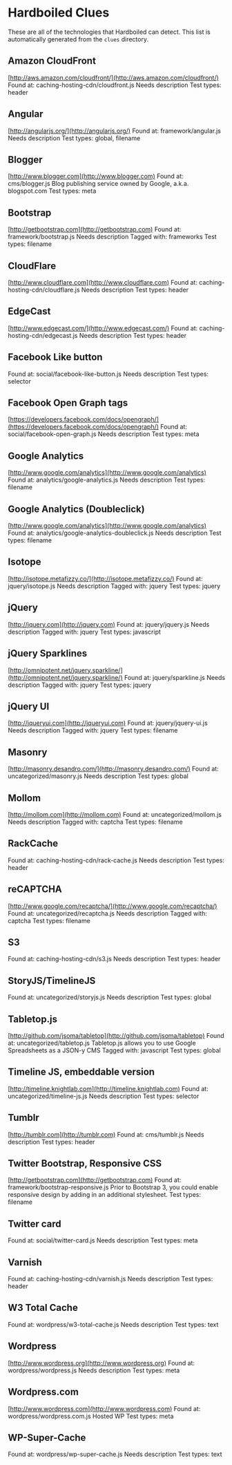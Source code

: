 # Hardboiled Clues
These are all of the technologies that Hardboiled can detect. This list is automatically generated from the `clues` directory.

## Amazon CloudFront
[http://aws.amazon.com/cloudfront/](http://aws.amazon.com/cloudfront/)
Found at: caching-hosting-cdn/cloudfront.js
Needs description
Test types: header

## Angular
[http://angularjs.org/](http://angularjs.org/)
Found at: framework/angular.js
Needs description
Test types: global, filename

## Blogger
[http://www.blogger.com](http://www.blogger.com)
Found at: cms/blogger.js
Blog publishing service owned by Google, a.k.a. blogspot.com
Test types: meta

## Bootstrap
[http://getbootstrap.com](http://getbootstrap.com)
Found at: framework/bootstrap.js
Needs description
Tagged with: frameworks
Test types: filename

## CloudFlare
[http://www.cloudflare.com](http://www.cloudflare.com)
Found at: caching-hosting-cdn/cloudflare.js
Needs description
Test types: header

## EdgeCast
[http://www.edgecast.com/](http://www.edgecast.com/)
Found at: caching-hosting-cdn/edgecast.js
Needs description
Test types: header

## Facebook Like button
Found at: social/facebook-like-button.js
Needs description
Test types: selector

## Facebook Open Graph tags
[https://developers.facebook.com/docs/opengraph/](https://developers.facebook.com/docs/opengraph/)
Found at: social/facebook-open-graph.js
Needs description
Test types: meta

## Google Analytics
[http://www.google.com/analytics](http://www.google.com/analytics)
Found at: analytics/google-analytics.js
Needs description
Test types: filename

## Google Analytics (Doubleclick)
[http://www.google.com/analytics](http://www.google.com/analytics)
Found at: analytics/google-analytics-doubleclick.js
Needs description
Test types: filename

## Isotope
[http://isotope.metafizzy.co/](http://isotope.metafizzy.co/)
Found at: jquery/isotope.js
Needs description
Tagged with: jquery
Test types: jquery

## jQuery
[http://jquery.com](http://jquery.com)
Found at: jquery/jquery.js
Needs description
Tagged with: jquery
Test types: javascript

## jQuery Sparklines
[http://omnipotent.net/jquery.sparkline/](http://omnipotent.net/jquery.sparkline/)
Found at: jquery/sparkline.js
Needs description
Tagged with: jquery
Test types: jquery

## jQuery UI
[http://jqueryui.com](http://jqueryui.com)
Found at: jquery/jquery-ui.js
Needs description
Tagged with: jquery
Test types: filename

## Masonry
[http://masonry.desandro.com/](http://masonry.desandro.com/)
Found at: uncategorized/masonry.js
Needs description
Test types: global

## Mollom
[http://mollom.com](http://mollom.com)
Found at: uncategorized/mollom.js
Needs description
Tagged with: captcha
Test types: filename

## RackCache
Found at: caching-hosting-cdn/rack-cache.js
Needs description
Test types: header

## reCAPTCHA
[http://www.google.com/recaptcha/](http://www.google.com/recaptcha/)
Found at: uncategorized/recaptcha.js
Needs description
Tagged with: captcha
Test types: filename

## S3
Found at: caching-hosting-cdn/s3.js
Needs description
Test types: header

## StoryJS/TimelineJS
Found at: uncategorized/storyjs.js
Needs description
Test types: global

## Tabletop.js
[http://github.com/jsoma/tabletop](http://github.com/jsoma/tabletop)
Found at: uncategorized/tabletop.js
Tabletop.js allows you to use Google Spreadsheets as a JSON-y CMS
Tagged with: javascript
Test types: global

## Timeline JS, embeddable version
[http://timeline.knightlab.com](http://timeline.knightlab.com)
Found at: uncategorized/timeline-js.js
Needs description
Test types: selector

## Tumblr
[http://tumblr.com](http://tumblr.com)
Found at: cms/tumblr.js
Needs description
Test types: header

## Twitter Bootstrap, Responsive CSS
[http://getbootstrap.com](http://getbootstrap.com)
Found at: framework/bootstrap-responsive.js
Prior to Bootstrap 3, you could enable responsive design by adding in an additional stylesheet.
Test types: filename

## Twitter card
Found at: social/twitter-card.js
Needs description
Test types: meta

## Varnish
Found at: caching-hosting-cdn/varnish.js
Needs description
Test types: header

## W3 Total Cache
Found at: wordpress/w3-total-cache.js
Needs description
Test types: text

## Wordpress
[http://www.wordpress.org](http://www.wordpress.org)
Found at: wordpress/wordpress.js
Needs description
Test types: meta

## Wordpress.com
[http://www.wordpress.com](http://www.wordpress.com)
Found at: wordpress/wordpress.com.js
Hosted WP
Test types: meta

## WP-Super-Cache
Found at: wordpress/wp-super-cache.js
Needs description
Test types: text
